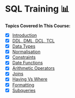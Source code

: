 # SQL Training :bar_chart:

**Topics Covered In This Course:**

- [x] [Introduction](sql_day1.md)
- [x] [DDL, DML, DCL, TCL](sql_day2.md)
- [x] [Data Types](sql_day2.md)
- [x] [Normalisation](sql_day2.md)
- [x] [Constraints](sql_day3.md)
- [x] [Date Functions](sql_day4.md)
- [x] [Arithmetic Operators](day4_exercise.sql)
- [x] [Joins](sql_day4.md)
- [x] [Having Vs Where](sql_day4.md)
- [x] [Formatting](sql_day5.md)
- [x] [Subqueries](sql_day5.md)
